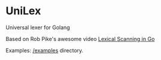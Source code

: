 # UniLex
Universal lexer for Golang

Based on Rob Pike's awesome video [Lexical Scanning in Go](https://www.youtube.com/watch?v=HxaD_trXwRE)

Examples: [/examples](https://github.com/neonxp/unilex/tree/master/example) directory.


